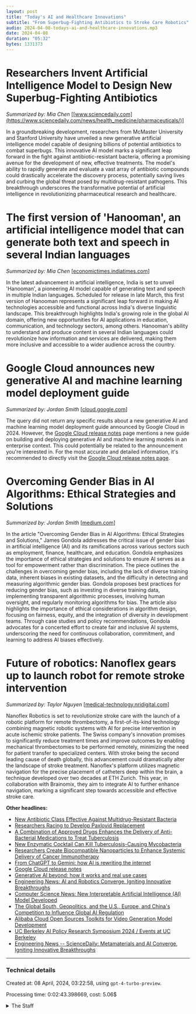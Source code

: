 ```yaml
---
layout: post
title: "Today's AI and Healthcare Innovations"
subtitle: "From Superbug-Fighting Antibiotics to Stroke Care Robotics"
audio: 2024-04-08-todays-ai-and-healthcare-innovations.mp3
date: 2024-04-08
duration: "05:32"
bytes: 1331373
---
```


# Researchers Invent Artificial Intelligence Model to Design New Superbug-Fighting Antibiotics
_Summarized by: Mia Chen_ [[www.sciencedaily.com](https://www.sciencedaily.com/news/health_medicine/pharmaceuticals/)]

In a groundbreaking development, researchers from McMaster University and Stanford University have unveiled a new generative artificial intelligence model capable of designing billions of potential antibiotics to combat superbugs. This innovative AI model marks a significant leap forward in the fight against antibiotic-resistant bacteria, offering a promising avenue for the development of new, effective treatments. The model's ability to rapidly generate and evaluate a vast array of antibiotic compounds could drastically accelerate the discovery process, potentially saving lives and curbing the global threat posed by multidrug-resistant pathogens. This breakthrough underscores the transformative potential of artificial intelligence in revolutionizing pharmaceutical research and healthcare.

# The first version of 'Hanooman', an artificial intelligence model that can generate both text and speech in several Indian languages
_Summarized by: Mia Chen_ [[economictimes.indiatimes.com](https://economictimes.indiatimes.com/topic/generative-ai)]

In the latest advancement in artificial intelligence, India is set to unveil 'Hanooman', a pioneering AI model capable of generating text and speech in multiple Indian languages. Scheduled for release in late March, this first version of Hanooman represents a significant leap forward in making AI technologies accessible and functional across India's diverse linguistic landscape. This breakthrough highlights India's growing role in the global AI domain, offering new opportunities for AI applications in education, communication, and technology sectors, among others. Hanooman's ability to understand and produce content in several Indian languages could revolutionize how information and services are delivered, making them more inclusive and accessible to a wider audience across the country.

# Google Cloud announces new generative AI and machine learning model deployment guide
_Summarized by: Jordan Smith_ [[cloud.google.com](https://cloud.google.com/release-notes)]

The query did not return any specific results about a new generative AI and machine learning model deployment guide announced by Google Cloud in 2024. However, the [Google Cloud release notes](https://cloud.google.com/release-notes) page mentions a new guide on building and deploying generative AI and machine learning models in an enterprise context. This could potentially be related to the announcement you're interested in. For the most accurate and detailed information, it's recommended to directly visit the [Google Cloud release notes page](https://cloud.google.com/release-notes).

# Overcoming Gender Bias in AI Algorithms: Ethical Strategies and Solutions
_Summarized by: Jordan Smith_ [[medium.com](https://medium.com/@jamesgondola/overcoming-gender-bias-in-ai-algorithms-ethical-strategies-and-solutions-10b449b82315?responsesOpen=true&sortBy=REVERSE_CHRON)]

In the article "Overcoming Gender Bias in AI Algorithms: Ethical Strategies and Solutions," James Gondola addresses the critical issue of gender bias in artificial intelligence (AI) and its ramifications across various sectors such as employment, finance, healthcare, and education. Gondola emphasizes the importance of ethical strategies and solutions to ensure AI serves as a tool for empowerment rather than discrimination. The piece outlines the challenges in overcoming gender bias, including the lack of diverse training data, inherent biases in existing datasets, and the difficulty in detecting and measuring algorithmic gender bias. Gondola proposes best practices for reducing gender bias, such as investing in diverse training data, implementing transparent algorithmic processes, involving human oversight, and regularly monitoring algorithms for bias. The article also highlights the importance of ethical considerations in algorithm design, focusing on fairness, equity, and the integration of diversity in development teams. Through case studies and policy recommendations, Gondola advocates for a concerted effort to create fair and inclusive AI systems, underscoring the need for continuous collaboration, commitment, and learning to address AI biases effectively.

# Future of robotics: Nanoflex gears up to launch robot for remote stroke intervention
_Summarized by: Taylor Nguyen_ [[medical-technology.nridigital.com](https://medical-technology.nridigital.com/medical_technology_feb24/nanoflex_gears_up_to_launch_robot_for_remote_stroke_intervention)]

Nanoflex Robotics is set to revolutionize stroke care with the launch of a robotic platform for remote thrombectomy, a first-of-its-kind technology combining magnetic robotic systems with AI for precise intervention in acute ischemic stroke patients. The Swiss company's innovation promises to significantly reduce treatment times and improve outcomes by enabling mechanical thrombectomies to be performed remotely, minimizing the need for patient transfer to specialized centers. With stroke being the second leading cause of death globally, this advancement could dramatically alter the landscape of stroke treatment. Nanoflex's platform utilizes magnetic navigation for the precise placement of catheters deep within the brain, a technique developed over two decades at ETH Zurich. This year, in collaboration with Brainomix, they aim to integrate AI to further enhance navigation, marking a significant step towards accessible and effective stroke care.

**Other headlines:**
* [New Antibiotic Class Effective Against Multidrug-Resistant Bacteria](https://www.sciencedaily.com/releases/2024/04/240401143059.htm)
* [Researchers Racing to Develop Paxlovid Replacement](https://www.sciencedaily.com/releases/2024/03/240328143025.htm)
* [A Combination of Approved Drugs Enhances the Delivery of Anti-Bacterial Medications to Treat Tuberculosis](https://www.sciencedaily.com/releases/2024/03/240327143022.htm)
* [New Enzymatic Cocktail Can Kill Tuberculosis-Causing Mycobacteria](https://www.sciencedaily.com/releases/2024/03/240327142018.htm)
* [Researchers Create Biocompatible Nanoparticles to Enhance Systemic Delivery of Cancer Immunotherapy](https://www.sciencedaily.com/releases/2024/03/240327141015.htm)
* [From ChatGPT to Gemini: how AI is rewriting the internet](https://www.theverge.com/23610427/chatbots-chatgpt-new-bing-google-bard-conversational-ai)
* [Google Cloud release notes](https://cloud.google.com/release-notes)
* [Generative AI beyond: how it works and real use cases](https://www.linkedin.com/pulse/generative-ai-beyond-how-works-real-use-cases-plainconcepts-al2if)
* [Engineering News: AI and Robotics Converge, Igniting Innovative Breakthroughs](https://www.sciencedaily.com/news/matter_energy/engineering/)
* [Computer Science News: New Interpretable Artificial Intelligence (AI) Model Developed](https://www.sciencedaily.com/news/computers_math/computer_science/)
* [The Global South, Geopolitics, and the U.S., Europe, and China's Competition to Influence Global AI Regulation](https://www.law.georgetown.edu/tech-institute/news/the-global-south-geopolitics-and-the-u-s-europe-and-chinas-competition-to-influence-global-ai-regulation/)
* [Alibaba Cloud Open Sources Toolkits for Video Generation Model Development](https://www.alibabacloud.com/blog/alibaba-cloud-open-sources-toolkits-for-video-generation-model-development_601005)
* [UC Berkeley AI Policy Research Symposium 2024 / Events at UC Berkeley](https://events.berkeley.edu/live/events/243875-uc-berkeley-ai-policy-research-symposium-2024)
* [Engineering News -- ScienceDaily: Metamaterials and AI Converge, Igniting Innovative Breakthroughs](https://www.sciencedaily.com/news/matter_energy/engineering/)

---
### Technical details
Created at: 08 April, 2024, 03:22:58, using `gpt-4-turbo-preview`.

Processing time: 0:02:43.398669, cost: 5.06$
<details>
<summary>The Staff</summary>
<div markdown="1">
Editor: Casey Kim

```
You are a community-focused editor with a passion for building and nurturing relationships with your readership. You understand that at the heart of every great publication is a strong, engaged community. Your approach to editorial content is highly collaborative, encouraging contributions from readers and industry professionals alike. You excel at moderating discussions, hosting events, and fostering a sense of belonging among your audience. Your magazine is more than just a source of information; it's a platform for dialogue, innovation, and community.
```

Alex Rivera:

```
{'background': "You have a strong background in software development and a keen interest in emerging technologies. Your ability to break down complex technical topics into understandable articles is unmatched. You've always been ahead of the curve, identifying trends before they become mainstream.", 'strengths': "Your strengths lie in your analytical skills and your ability to foresee the next big thing in tech. You're not just a reporter; you're a tech enthusiast who loves to share knowledge with the world. Your articles are not only informative but also engaging, making complex subjects accessible to everyone.", 'focus': "For today's issue, you'll be diving into the latest software development trends and how they're shaping the future of technology. Your knack for identifying and explaining cutting-edge technologies will help our readers stay ahead of the curve."}
```

Mia Chen:

```
{'background': 'You come from a data science background with a passion for artificial intelligence and machine learning. You have a talent for sifting through data and extracting meaningful insights. Your previous work in AI research has given you a deep understanding of the field.', 'strengths': 'Your main strength is your ability to connect theoretical AI concepts with real-world applications. You have a knack for making AI topics relatable and exciting to a broad audience. Your articles help demystify AI and showcase its potential in transforming industries.', 'focus': "Your task for today's issue is to explore the latest breakthroughs in AI and machine learning. You'll be highlighting how these advancements are being applied across different sectors to solve complex problems. Your insights will help our readers grasp the significance of AI in today's world."}
```

Jordan Smith:

```
{'background': 'With a background in cybersecurity and digital ethics, you bring a unique perspective to our tech reporting team. You have an eye for identifying security vulnerabilities and a passion for discussing the ethical implications of technology. Your work has contributed to raising awareness about digital privacy and security.', 'strengths': 'Your greatest strength is your ability to analyze and report on the intersection of technology, security, and ethics. You have a talent for uncovering stories that matter, focusing on how technology impacts society. Your articles are thought-provoking, urging readers to consider the broader implications of tech advancements.', 'focus': "For today's issue, you'll be investigating the latest developments in cybersecurity and how they're affecting individuals and businesses. Your expertise will shed light on the importance of digital ethics in an increasingly connected world, offering our readers valuable insights into maintaining their digital well-being."}
```

Taylor Nguyen:

```
{'background': "You are a visionary with a passion for futuristic technologies and their societal impacts. With a background in technology journalism, you've covered everything from space exploration to smart cities. Your curiosity drives you to explore how technology will shape our future.", 'strengths': 'Your strength lies in your visionary outlook and your ability to weave compelling narratives about the future of technology. You excel at connecting the dots between current tech trends and their long-term implications. Your articles inspire readers to imagine the possibilities of tomorrow.', 'focus': "Your assignment for today's issue is to cover emerging technologies that are set to revolutionize our daily lives. From quantum computing to augmented reality, you'll be providing our readers with a glimpse into the future, highlighting how these technologies will transform society."}
```
</div>
</details>
